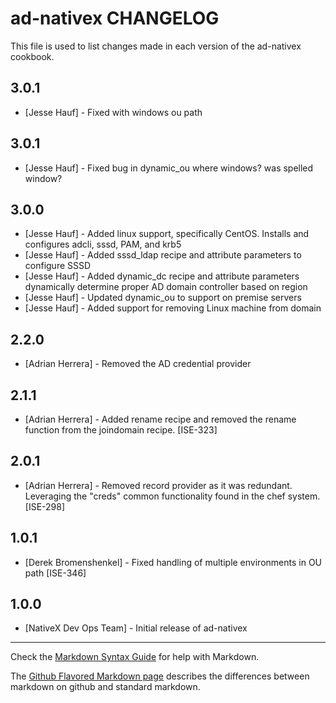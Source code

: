 ad-nativex CHANGELOG
====================

This file is used to list changes made in each version of the ad-nativex cookbook.

3.0.1
-----
- [Jesse Hauf] - Fixed with windows ou path

3.0.1
-----
- [Jesse Hauf] - Fixed bug in dynamic_ou where windows? was spelled window?

3.0.0
-----
- [Jesse Hauf] - Added linux support, specifically CentOS. Installs and configures adcli, sssd, PAM, and krb5
- [Jesse Hauf] - Added sssd_ldap recipe and attribute parameters to configure SSSD
- [Jesse Hauf] - Added dynamic_dc recipe and attribute parameters dynamically determine proper AD domain controller based on region
- [Jesse Hauf] - Updated dynamic_ou to support on premise servers
- [Jesse Hauf] - Added support for removing Linux machine from domain

2.2.0
-----
- [Adrian Herrera] - Removed the AD credential provider

2.1.1
-----
- [Adrian Herrera] - Added rename recipe and removed the rename function from the joindomain recipe. [ISE-323]

2.0.1
-----
- [Adrian Herrera] - Removed record provider as it was redundant. Leveraging the "creds" common functionality found in
    the chef system. [ISE-298]

1.0.1
-----
- [Derek Bromenshenkel] - Fixed handling of multiple environments in OU path [ISE-346]

1.0.0
-----
- [NativeX Dev Ops Team] - Initial release of ad-nativex

- - -
Check the [Markdown Syntax Guide](http://daringfireball.net/projects/markdown/syntax) for help with Markdown.

The [Github Flavored Markdown page](http://github.github.com/github-flavored-markdown/) describes the differences
between markdown on github and standard markdown.
